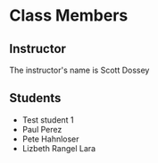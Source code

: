 # Class Members

## Instructor

The instructor's name is Scott Dossey

## Students

* Test student 1
* Paul Perez
* Pete Hahnloser
* Lizbeth Rangel Lara
